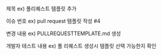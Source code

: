 제목 
ex) 풀리퀘스트 템플릿 추가

이슈 번호
ex) pull request 템플릿 작성 #4

변경 내용
ex) PULLREQUESTTEMPLATE.md 생성

개발자 테스트 내용
ex) 풀 리퀘스트 생성시 템플릿 선택 가능한지 확인
